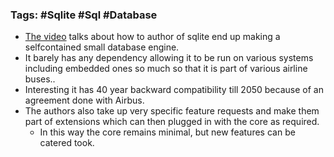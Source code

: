 ### Tags: #Sqlite #Sql #Database
- [The video](https://www.youtube.com/watch?v=ZP7ef4eVnac&list=WL) talks about how to author of sqlite end up making a selfcontained small database engine.
- It barely has any dependency allowing it to be run on various systems including embedded ones so much so that it is part of various airline buses..
- Interesting it has 40 year backward compatibility till 2050 because of an agreement done with Airbus.
- The authors also take up very specific feature requests and make them part of extensions which can then plugged in with the core as required.
	- In this way the core remains minimal, but new features can be catered took.

